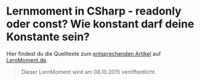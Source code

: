 # Lernmoment in CSharp - readonly oder const? Wie konstant darf deine Konstante sein?

Hier findest du die Quelltexte zum [entsprechenden Artikel](www.lernmoment.de/csharp-programmieren/readonly-oder-const-wie-konstant-darf-deine-konstante-sein/) auf [LernMoment.de](www.lernmoment.de).

> Dieser LernMoment wird am 08.10.2015 veröffentlicht.
